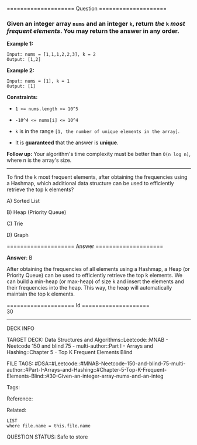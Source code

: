 ==================== Question ====================  

### Given an integer array `nums` and an integer `k`, return _the_ `k` _most frequent elements_. You may return the answer in **any order**.

**Example 1:**

<!-- codeblock-start -->
<pre><code>Input: nums = [1,1,1,2,2,3], k = 2
Output: [1,2]
</code></pre>
<!-- codeblock-end -->

**Example 2:**

<!-- codeblock-start -->
<pre><code>Input: nums = [1], k = 1
Output: [1]
</code></pre>
<!-- codeblock-end -->

**Constraints:**

- `1 <= nums.length <= 10^5`

- `-10^4 <= nums[i] <= 10^4`

- `k` is in the range `[1, the number of unique elements in the array]`.

- It is **guaranteed** that the answer is **unique**.

**Follow up:** Your algorithm's time complexity must be better than `O(n log n)`, where n is the array's size.

---

To find the k most frequent elements, after obtaining the frequencies using a Hashmap, which additional data structure can be used to efficiently retrieve the top k elements?

A) Sorted List

B) Heap (Priority Queue)

C) Trie

D) Graph  

==================== Answer ====================  

**Answer**: B

After obtaining the frequencies of all elements using a Hashmap, a Heap (or Priority Queue) can be used to efficiently retrieve the top k elements. We can build a min-heap (or max-heap) of size k and insert the elements and their frequencies into the heap. This way, the heap will automatically maintain the top k elements.

==================== Id ====================  
30

---

DECK INFO

TARGET DECK: Data Structures and Algorithms::Leetcode::MNAB - Neetcode 150 and blind 75 - multi-author::Part I - Arrays and Hashing::Chapter 5 - Top K Frequent Elements Blind

FILE TAGS: #DSA::#Leetcode::#MNAB-Neetcode-150-and-blind-75-multi-author::#Part-I-Arrays-and-Hashing::#Chapter-5-Top-K-Frequent-Elements-Blind::#30-Given-an-integer-array-nums-and-an-integ

Tags:

Reference:

Related:

```dataview
LIST
where file.name = this.file.name
```
QUESTION STATUS: Safe to store
